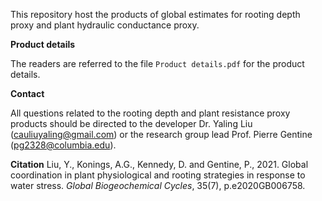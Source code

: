 This repository host the products of global estimates for rooting depth proxy and plant hydraulic conductance proxy.

**Product details**

The readers are referred to the file `Product details.pdf` for the product details.

**Contact**

All questions related to the rooting depth and plant resistance proxy products should be directed to the developer Dr. Yaling Liu (cauliuyaling@gmail.com) or the research group lead Prof. Pierre Gentine (pg2328@columbia.edu).

**Citation**
Liu, Y., Konings, A.G., Kennedy, D. and Gentine, P., 2021. Global coordination in plant physiological and rooting strategies in response to water stress. *Global Biogeochemical Cycles*, 35(7), p.e2020GB006758.
